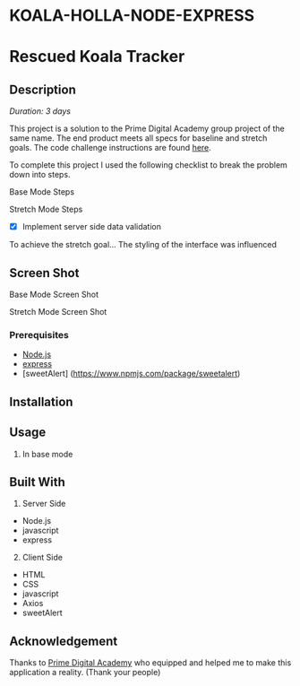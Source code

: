 # KOALA-HOLLA-NODE-EXPRESS
# Rescued Koala Tracker

## Description

_Duration: 3 days_

This project is a solution to the Prime Digital Academy group project of the same name. The end product meets all specs for baseline and stretch goals. The code challenge instructions are found [here](./INSTRUCTIONS.md).



To complete this project I used the following checklist to break the problem down into steps.

Base Mode Steps
<!-- TO DO -->

Stretch Mode Steps
- [x] Implement server side data validation
<!-- TO DO -->

To achieve the stretch goal... <!-- To DO -->
The styling of the interface was influenced <!-- TO DO -->


## Screen Shot

Base Mode Screen Shot
<!-- ![BASE MODE](./images/baseModeScreenshot.png) -->

Stretch Mode Screen Shot
<!-- ![STRETCH MODE](./images/stretchModeScreenshot.png) -->

### Prerequisites

- [Node.js](https://nodejs.org/en/)
- [express](https://expressjs.com/)
- [sweetAlert] (https://www.npmjs.com/package/sweetalert)


## Installation
 
<!-- 1. Open up your editor of choice and run an `npm install`
2. Initiate the server using `node server/server.js`
3. navigate to host ip and port in browser (e.g. `127.0.0.1:5000`)
4. Enjoy!!! -->

## Usage

1. In base mode
<!--   - Enter numbers into the `First Number` and `Second Number` input fiels of Data Entry / Input area.
  -  Select an `operator` button (only one can be selected at a time). Selected button will stay depressed so you can remember which you selected.
  - Press the `=` button and the result will display to the results areas and the entire expression will be written to the server
  - Press the `C` button to clear the dta entry area without evaluation of expression.  You will have to reselect your operator as well.
  - In the history area, press the `Clear/Delete Results` button to clear the Result History and delete all results from the server.
  - In the history area you may slect one of the `displayed expressions` within it's borders to recall that expression to the data entry area.  This will over-write any input currently in the data entry area.
2. In stretch mode
  - All functionality remains the same except...
  - Instead of filling in the number inputs and selecting operator, you may use the `keypad` or type directly into the `Input Expression ` field.
  - Pressing the `=` button will send the expression to the results area as expected.
3. Mode Switching
  - To switch between `base mode` and `stretch mode` press the mode button in the banner marked `Click here for (BASE/STRETCH) MODE`. -->


## Built With

1. Server Side
  - Node.js 
  - javascript
  - express
2. Client Side
  - HTML
  - CSS
  - javascript
  - Axios
  - sweetAlert


## Acknowledgement
Thanks to [Prime Digital Academy](www.primeacademy.io) who equipped and helped me to make this application a reality. (Thank your people)
